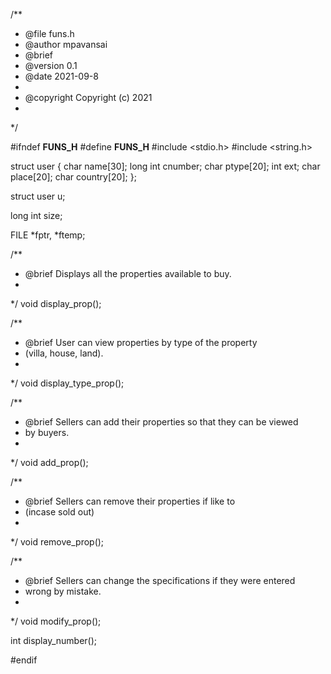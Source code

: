 
/**
 * @file funs.h
 * @author mpavansai
 * @brief 
 * @version 0.1
 * @date 2021-09-8
 * 
 * @copyright Copyright (c) 2021
 * 
 */

#ifndef __FUNS_H__
#define __FUNS_H__
#include <stdio.h>
#include <string.h>

struct user
{
    char name[30];
    long int cnumber;
    char ptype[20];
    int ext;
    char place[20];
    char country[20];
};

struct user u;

long int size;

FILE *fptr, *ftemp;

/**
 * @brief Displays all the properties available to buy.
 * 
 */
void display_prop();

/**
 * @brief User can view properties by type of the property
 * (villa, house, land).
 * 
 */
void display_type_prop();

/**
 * @brief Sellers can add their properties so that they can be viewed 
 * by buyers.
 * 
 */
void add_prop();

/**
 * @brief Sellers can remove their properties if like to
 * (incase sold out)
 * 
 */
void remove_prop();

/**
 * @brief Sellers can change the specifications if they were entered 
 * wrong by mistake.
 * 
 */
void modify_prop();

int display_number();

#endif





